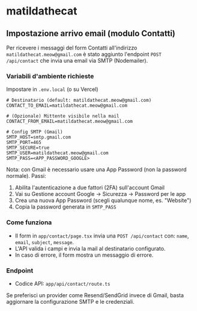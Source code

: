 # matildathecat

## Impostazione arrivo email (modulo Contatti)

Per ricevere i messaggi del form Contatti all'indirizzo `matildathecat.meow@gmail.com` è stato aggiunto l'endpoint `POST /api/contact` che invia una email via SMTP (Nodemailer).

### Variabili d'ambiente richieste

Impostare in `.env.local` (o su Vercel)

```
# Destinatario (default: matildathecat.meow@gmail.com)
CONTACT_TO_EMAIL=matildathecat.meow@gmail.com

# (Opzionale) Mittente visibile nella mail
CONTACT_FROM_EMAIL=matildathecat.meow@gmail.com

# Config SMTP (Gmail)
SMTP_HOST=smtp.gmail.com
SMTP_PORT=465
SMTP_SECURE=true
SMTP_USER=matildathecat.meow@gmail.com
SMTP_PASS=<APP_PASSWORD_GOOGLE>
```

Nota: con Gmail è necessario usare una App Password (non la password normale). Passi:

1. Abilita l'autenticazione a due fattori (2FA) sull'account Gmail
2. Vai su Gestione account Google → Sicurezza → Password per le app
3. Crea una nuova App Password (scegli qualunque nome, es. "Website")
4. Copia la password generata in `SMTP_PASS`

### Come funziona

- Il form in `app/contact/page.tsx` invia una `POST /api/contact` con: `name`, `email`, `subject`, `message`.
- L'API valida i campi e invia la mail al destinatario configurato.
- In caso di errore, il form mostra un messaggio di errore.

### Endpoint

- Codice API: `app/api/contact/route.ts`

Se preferisci un provider come Resend/SendGrid invece di Gmail, basta aggiornare la configurazione SMTP e le credenziali.
